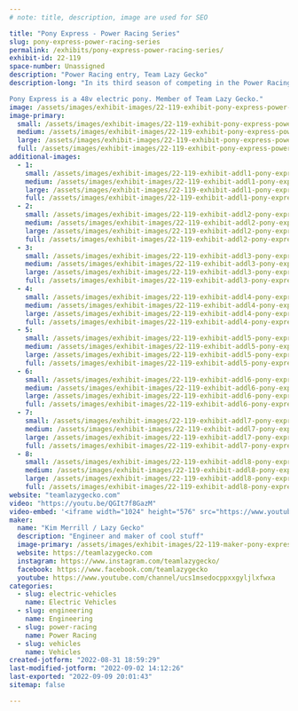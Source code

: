 ```yaml
---
# note: title, description, image are used for SEO

title: "Pony Express - Power Racing Series"
slug: pony-express-power-racing-series
permalink: /exhibits/pony-express-power-racing-series/
exhibit-id: 22-119
space-number: Unassigned
description: "Power Racing entry, Team Lazy Gecko"
description-long: "In its third season of competing in the Power Racing Series, 2021 Season Champion Dr. Quinn is back as the Pony Express. 

Pony Express is a 48v electric pony. Member of Team Lazy Gecko."
image: /assets/images/exhibit-images/22-119-exhibit-pony-express-power-racing-series-51629850933-24633b5c3c-o-large.jpg
image-primary: 
  small: /assets/images/exhibit-images/22-119-exhibit-pony-express-power-racing-series-51629850933-24633b5c3c-o-small.jpg
  medium: /assets/images/exhibit-images/22-119-exhibit-pony-express-power-racing-series-51629850933-24633b5c3c-o-medium.jpg
  large: /assets/images/exhibit-images/22-119-exhibit-pony-express-power-racing-series-51629850933-24633b5c3c-o-large.jpg
  full: /assets/images/exhibit-images/22-119-exhibit-pony-express-power-racing-series-51629850933-24633b5c3c-o-full.jpg
additional-images: 
  - 1:
    small: /assets/images/exhibit-images/22-119-exhibit-addl1-pony-express-power-racing-series-2019-12-04-19-58-40-small.jpg
    medium: /assets/images/exhibit-images/22-119-exhibit-addl1-pony-express-power-racing-series-2019-12-04-19-58-40-medium.jpg
    large: /assets/images/exhibit-images/22-119-exhibit-addl1-pony-express-power-racing-series-2019-12-04-19-58-40-large.jpg
    full: /assets/images/exhibit-images/22-119-exhibit-addl1-pony-express-power-racing-series-2019-12-04-19-58-40-full.jpg
  - 2:
    small: /assets/images/exhibit-images/22-119-exhibit-addl2-pony-express-power-racing-series-51628835892-87d6927086-o-small.jpg
    medium: /assets/images/exhibit-images/22-119-exhibit-addl2-pony-express-power-racing-series-51628835892-87d6927086-o-medium.jpg
    large: /assets/images/exhibit-images/22-119-exhibit-addl2-pony-express-power-racing-series-51628835892-87d6927086-o-large.jpg
    full: /assets/images/exhibit-images/22-119-exhibit-addl2-pony-express-power-racing-series-51628835892-87d6927086-o-full.jpg
  - 3:
    small: /assets/images/exhibit-images/22-119-exhibit-addl3-pony-express-power-racing-series-51629889026-44eb9b0f3e-o-small.jpg
    medium: /assets/images/exhibit-images/22-119-exhibit-addl3-pony-express-power-racing-series-51629889026-44eb9b0f3e-o-medium.jpg
    large: /assets/images/exhibit-images/22-119-exhibit-addl3-pony-express-power-racing-series-51629889026-44eb9b0f3e-o-large.jpg
    full: /assets/images/exhibit-images/22-119-exhibit-addl3-pony-express-power-racing-series-51629889026-44eb9b0f3e-o-full.jpg
  - 4:
    small: /assets/images/exhibit-images/22-119-exhibit-addl4-pony-express-power-racing-series-51630512134-4ce5d4af2f-o-small.jpg
    medium: /assets/images/exhibit-images/22-119-exhibit-addl4-pony-express-power-racing-series-51630512134-4ce5d4af2f-o-medium.jpg
    large: /assets/images/exhibit-images/22-119-exhibit-addl4-pony-express-power-racing-series-51630512134-4ce5d4af2f-o-large.jpg
    full: /assets/images/exhibit-images/22-119-exhibit-addl4-pony-express-power-racing-series-51630512134-4ce5d4af2f-o-full.jpg
  - 5:
    small: /assets/images/exhibit-images/22-119-exhibit-addl5-pony-express-power-racing-series-51630526644-f05c92bc2c-o-small.jpg
    medium: /assets/images/exhibit-images/22-119-exhibit-addl5-pony-express-power-racing-series-51630526644-f05c92bc2c-o-medium.jpg
    large: /assets/images/exhibit-images/22-119-exhibit-addl5-pony-express-power-racing-series-51630526644-f05c92bc2c-o-large.jpg
    full: /assets/images/exhibit-images/22-119-exhibit-addl5-pony-express-power-racing-series-51630526644-f05c92bc2c-o-full.jpg
  - 6:
    small: /assets/images/exhibit-images/22-119-exhibit-addl6-pony-express-power-racing-series-img-20210925-212618-978-small.jpg
    medium: /assets/images/exhibit-images/22-119-exhibit-addl6-pony-express-power-racing-series-img-20210925-212618-978-medium.jpg
    large: /assets/images/exhibit-images/22-119-exhibit-addl6-pony-express-power-racing-series-img-20210925-212618-978-large.jpg
    full: /assets/images/exhibit-images/22-119-exhibit-addl6-pony-express-power-racing-series-img-20210925-212618-978-full.jpg
  - 7:
    small: /assets/images/exhibit-images/22-119-exhibit-addl7-pony-express-power-racing-series-maker-faire-orlando-2019-power-racing-roberto-gonzalez-49087259433-o-1-small.jpg
    medium: /assets/images/exhibit-images/22-119-exhibit-addl7-pony-express-power-racing-series-maker-faire-orlando-2019-power-racing-roberto-gonzalez-49087259433-o-1-medium.jpg
    large: /assets/images/exhibit-images/22-119-exhibit-addl7-pony-express-power-racing-series-maker-faire-orlando-2019-power-racing-roberto-gonzalez-49087259433-o-1-large.jpg
    full: /assets/images/exhibit-images/22-119-exhibit-addl7-pony-express-power-racing-series-maker-faire-orlando-2019-power-racing-roberto-gonzalez-49087259433-o-1-full.jpg
  - 8:
    small: /assets/images/exhibit-images/22-119-exhibit-addl8-pony-express-power-racing-series-maker-faire-orlando-2019-power-racing-roberto-gonzalez-49087259433-o-small.jpg
    medium: /assets/images/exhibit-images/22-119-exhibit-addl8-pony-express-power-racing-series-maker-faire-orlando-2019-power-racing-roberto-gonzalez-49087259433-o-medium.jpg
    large: /assets/images/exhibit-images/22-119-exhibit-addl8-pony-express-power-racing-series-maker-faire-orlando-2019-power-racing-roberto-gonzalez-49087259433-o-large.jpg
    full: /assets/images/exhibit-images/22-119-exhibit-addl8-pony-express-power-racing-series-maker-faire-orlando-2019-power-racing-roberto-gonzalez-49087259433-o-full.jpg
website: "teamlazygecko.com"
video: "https://youtu.be/QGIt7f8GazM"
video-embed: '<iframe width="1024" height="576" src="https://www.youtube.com/embed/QGIt7f8GazM?feature=oembed" frameborder="0" allow="accelerometer; autoplay; clipboard-write; encrypted-media; gyroscope; picture-in-picture" allowfullscreen title="Orlando Maker Faire 2021"></iframe>'
maker: 
  name: "Kim Merrill / Lazy Gecko"
  description: "Engineer and maker of cool stuff"
  image-primary: /assets/images/exhibit-images/22-119-maker-pony-express-power-racing-series-2019-07-28-12-41-01-2-medium.jpg
  website: https://teamlazygecko.com
  instagram: https://www.instagram.com/teamlazygecko/
  facebook: https://www.facebook.com/teamlazygecko
  youtube: https://www.youtube.com/channel/ucs1msedocppxxgyljlxfwxa
categories: 
  - slug: electric-vehicles
    name: Electric Vehicles
  - slug: engineering
    name: Engineering
  - slug: power-racing
    name: Power Racing
  - slug: vehicles
    name: Vehicles
created-jotform: "2022-08-31 18:59:29"
last-modified-jotform: "2022-09-02 14:12:26"
last-exported: "2022-09-09 20:01:43"
sitemap: false

---
```

